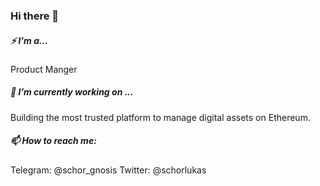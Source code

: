 ### Hi there 👋

##### ⚡ I'm a...

Product Manger

##### 🔭 I’m currently working on ...
Building the most trusted platform to manage digital assets on Ethereum.

##### 📫 How to reach me:
Telegram: @schor_gnosis
Twitter: @schorlukas

<!--
**lukasschor/lukasschor** is a ✨ _special_ ✨ repository because its `README.md` (this file) appears on your GitHub profile.

Here are some ideas to get you started:


- 🌱 I’m currently learning ...
- 👯 I’m looking to collaborate on ...
- 🤔 I’m looking for help with ...
- 💬 Ask me about ...
- 📫 How to reach me: ...
- 😄 Pronouns: ...
- ⚡ Fun fact: ...
-->
